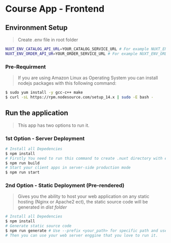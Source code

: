 # Course App - Frontend

## Environment Setup
> Create .env file in root folder
```sh
NUXT_ENV_CATALOG_API_URL=YOUR_CATALOG_SERVICE_URL # For example NUXT_ENV_CATALOG_API_URL=http://YOUR_ECS_LB/api/v1/course
NUXT_ENV_ORDER_API_UR=YOUR_ORDER_SERVICE_URL # For example NUXT_ENV_ORDER_API_UR=http://YOUR_ECS_LB/api/v1/order
```

### Pre-Requirment
> If you are using Amazon Linux as Operating System you can install nodejs packages with this following command:
```sh
$ sudo yum install -y gcc-c++ make
$ curl -sL https://rpm.nodesource.com/setup_14.x | sudo -E bash -
```

## Run the application
> This app has two options to run it.

### 1st Option - Server Deployment
```sh
# Install all Depedencies
$ npm install
# Firstly You need to run this command to create .nuxt directory with everything inside ready to start
$ npm run build 
# Start your client apps in server-side production mode
$ npm run start 
```

### 2nd Option - Static Deployment (Pre-rendered)
> Gives you the ability to host your web application on any static hosting (Nginx or Apache2 ect), the static source code will be generated in *dist folder*

```sh
# Install all Depedencies
$ npm install
# Generate static source code
$ npm run generate # Use --prefix <your_path> for specific path and use --quite or --slient for suppressing the output of npm
# Then you can use your web server enggine that you love to run it.
```